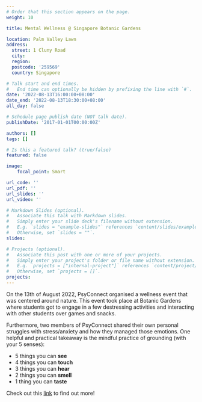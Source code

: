 ```yaml
---
# Order that this section appears on the page.
weight: 10

title: Mental Wellness @ Singapore Botanic Gardens

location: Palm Valley Lawn
address:
  street: 1 Cluny Road 
  city: 
  region: 
  postcode: '259569'
  country: Singapore

# Talk start and end times.
#   End time can optionally be hidden by prefixing the line with `#`.
date: '2022-08-13T16:00:00+08:00'
date_end: '2022-08-13T18:30:00+08:00'
all_day: false

# Schedule page publish date (NOT talk date).
publishDate: '2017-01-01T00:00:00Z'

authors: []
tags: []

# Is this a featured talk? (true/false)
featured: false

image:
    focal_point: Smart

url_code: ''
url_pdf: ''
url_slides: ''
url_video: ''

# Markdown Slides (optional).
#   Associate this talk with Markdown slides.
#   Simply enter your slide deck's filename without extension.
#   E.g. `slides = "example-slides"` references `content/slides/example-slides.md`.
#   Otherwise, set `slides = ""`.
slides:

# Projects (optional).
#   Associate this post with one or more of your projects.
#   Simply enter your project's folder or file name without extension.
#   E.g. `projects = ["internal-project"]` references `content/project/deep-learning/index.md`.
#   Otherwise, set `projects = []`.
projects:
---
```


On the 13th of August 2022, PsyConnect organised a wellness event that was centered around nature. This event took place at Botanic Gardens where students got to engage in a few destressing activities and interacting with other students over games and snacks. 

Furthermore, two members of PsyConnect shared their own personal struggles with stress/anxiety and how they managed those emotions. One helpful and practical takeaway is the mindful practice of grounding (with your 5 senses):
* 5 things you can **see**
* 4 things you can **touch**
* 3 things you can **hear**
* 2 things you can **smell**
* 1 thing you can **taste**

Check out this [link](https://www.mayoclinichealthsystem.org/hometown-health/speaking-of-health/5-4-3-2-1-countdown-to-make-anxiety-blast-off) to find out more!
